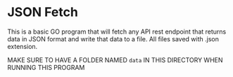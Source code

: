 
# JSON Fetch

This is a basic GO program that will fetch any API rest endpoint that returns data in JSON format and write that data to a file. All files saved with .json extension.

MAKE SURE TO HAVE A FOLDER NAMED ```data``` IN THIS DIRECTORY WHEN RUNNING THIS PROGRAM
